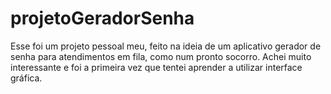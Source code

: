# projetoGeradorSenha

Esse foi um projeto pessoal meu, feito na ideia de um aplicativo gerador de senha para atendimentos em fila, como num pronto socorro. 
Achei muito interessante e foi a primeira vez que tentei aprender a utilizar interface gráfica.

